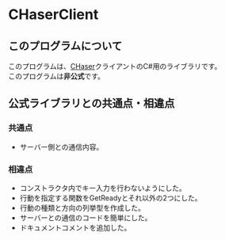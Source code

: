 # CHaserClient
## このプログラムについて
このプログラムは、[CHaser](http://www.procon-asahikawa.org/contest.html)クライアントのC#用のライブラリです。<br />
このプログラムは**非公式**です。
## 公式ライブラリとの共通点・相違点
### 共通点
- サーバー側との通信内容。

### 相違点
- コンストラクタ内でキー入力を行わないようにした。
- 行動を指定する関数をGetReadyとそれ以外の2つにした。
- 行動の種類と方向の列挙型を作成した。
- サーバーとの通信のコードを簡単にした。
- ドキュメントコメントを追加した。
